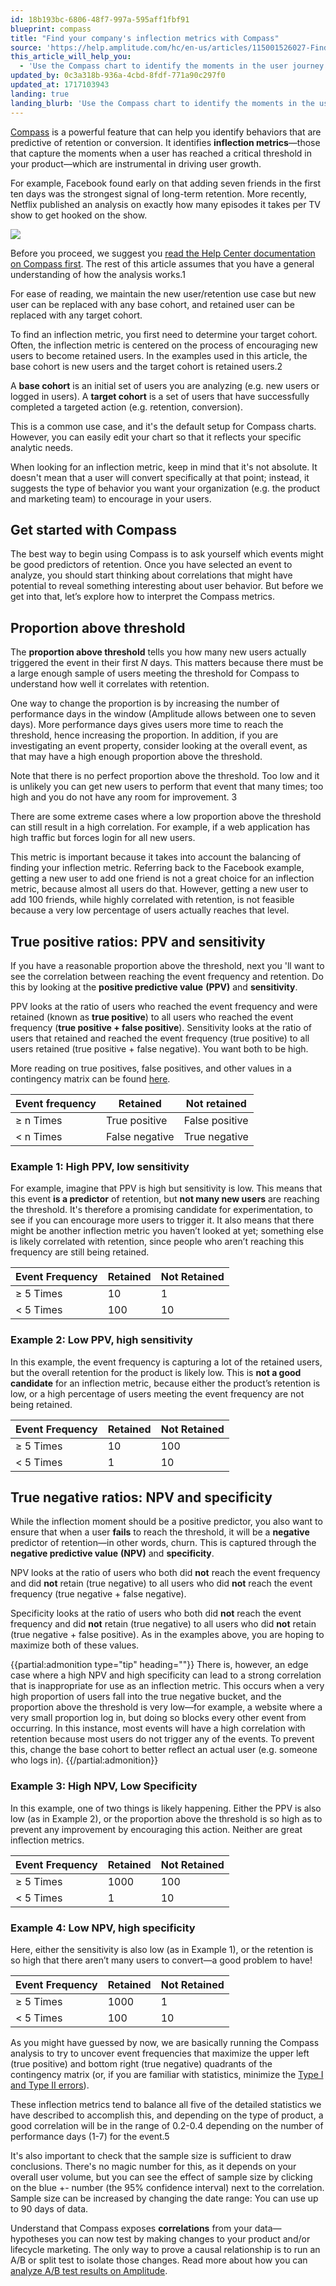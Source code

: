 ```yaml
---
id: 18b193bc-6806-48f7-997a-595aff1fbf91
blueprint: compass
title: "Find your company's inflection metrics with Compass"
source: 'https://help.amplitude.com/hc/en-us/articles/115001526027-Find-your-company-s-inflection-metrics-with-Compass'
this_article_will_help_you:
  - 'Use the Compass chart to identify the moments in the user journey that are critical to driving growth'
updated_by: 0c3a318b-936a-4cbd-8fdf-771a90c297f0
updated_at: 1717103943
landing: true
landing_blurb: 'Use the Compass chart to identify the moments in the user journey that are critical to driving growth'
---
```

[Compass](/docs/analytics/charts/compass/compass-aha-moment) is a powerful feature that can help you identify behaviors that are predictive of retention or conversion. It identifies **inflection metrics**—those that capture the moments when a user has reached a critical threshold in your product—which are instrumental in driving user growth.

For example, Facebook found early on that adding seven friends in the first ten days was the strongest signal of long-term retention. More recently, Netflix published an analysis on exactly how many episodes it takes per TV show to get hooked on the show.

![](/docs/output/img/compass/Screen_Shot_2017-01-18_at_4.22.46_PM.png)

Before you proceed, we suggest you [read the Help Center documentation on Compass first](/docs/analytics/charts/compass/compass-aha-moment). The rest of this article assumes that you have a general understanding of how the analysis works.1

For ease of reading, we maintain the new user/retention use case but new user can be replaced with any base cohort, and retained user can be replaced with any target cohort.

To find an inflection metric, you first need to determine your target cohort. Often, the inflection metric is centered on the process of encouraging new users to become retained users. In the examples used in this article, the base cohort is new users and the target cohort is retained users.2

A **base cohort** is an initial set of users you are analyzing (e.g. new users or logged in users). A **target cohort** is a set of users that have successfully completed a targeted action (e.g. retention, conversion).

This is a common use case, and it's the default setup for Compass charts. However, you can easily edit your chart so that it reflects your specific analytic needs.

When looking for an inflection metric, keep in mind that it's not absolute. It doesn't mean that a user will convert specifically at that point; instead, it suggests the type of behavior you want your organization (e.g. the product and marketing team) to encourage in your users. 

## Get started with Compass

The best way to begin using Compass is to ask yourself which events might be good predictors of retention. Once you have selected an event to analyze, you should start thinking about correlations that might have potential to reveal something interesting about user behavior. But before we get into that, let’s explore how to interpret the Compass metrics.

## Proportion above threshold

The **proportion above threshold** tells you how many new users actually triggered the event in their first *N* days. This matters because there must be a large enough sample of users meeting the threshold for Compass to understand how well it correlates with retention.

One way to change the proportion is by increasing the number of performance days in the window (Amplitude allows between one to seven days). More performance days gives users more time to reach the threshold, hence increasing the proportion. In addition, if you are investigating an event property, consider looking at the overall event, as that may have a high enough proportion above the threshold.

Note that there is no perfect proportion above the threshold. Too low and it is unlikely you can get new users to perform that event that many times; too high and you do not have any room for improvement. 3

There are some extreme cases where a low proportion above the threshold can still result in a high correlation. For example, if a web application has high traffic but forces login for all new users.

This metric is important because it takes into account the balancing of finding your inflection metric. Referring back to the Facebook example, getting a new user to add one friend is not a great choice for an inflection metric, because almost all users do that. However, getting a new user to add 100 friends, while highly correlated with retention, is not feasible because a very low percentage of users actually reaches that level.

## True positive ratios: PPV and sensitivity

If you have a reasonable proportion above the threshold, next you 'll want to see the correlation between reaching the event frequency and retention. Do this by looking at the **positive predictive value** **(PPV)** and **sensitivity**.

PPV looks at the ratio of users who reached the event frequency and were retained (known as **true positive**) to all users who reached the event frequency (**true positive + false positive**). Sensitivity looks at the ratio of users that retained and reached the event frequency (true positive) to all users retained (true positive + false negative). You want both to be high.

More reading on true positives, false positives, and other values in a contingency matrix can be found [here](https://en.wikipedia.org/wiki/Confusion_matrix).

| **Event frequency** | **Retained** | **Not retained** |
| --- | --- | --- |
| ≥ n Times | True positive | False positive |
| < n Times | False negative | True negative |

### Example 1: High PPV, low sensitivity

For example, imagine that PPV is high but sensitivity is low. This means that this event **is a predictor** of retention, but **not many new users** are reaching the threshold. It's therefore a promising candidate for experimentation, to see if you can encourage more users to trigger it. It also means that there might be another inflection metric you haven’t looked at yet; something else is likely correlated with retention, since people who aren’t reaching this frequency are still being retained.

| **Event Frequency** | **Retained** | **Not Retained** |
| --- | --- | --- |
| ≥ 5 Times | 10 | 1 |
| < 5 Times | 100 | 10 |

### Example 2: Low PPV, high sensitivity

In this example, the event frequency is capturing a lot of the retained users, but the overall retention for the product is likely low. This is **not a good candidate** for an inflection metric, because either the product’s retention is low, or a high percentage of users meeting the event frequency are not being retained.

| **Event Frequency** | **Retained** | **Not Retained** |
| --- | --- | --- |
| ≥ 5 Times | 10 | 100 |
| < 5 Times | 1 | 10 |

## True negative ratios: NPV and specificity

While the inflection moment should be a positive predictor, you also want to ensure that when a user **fails** to reach the threshold, it will be a **negative** predictor of retention—in other words, churn. This is captured through the **negative predictive value** **(NPV)** and **specificity**.

NPV looks at the ratio of users who both did **not** reach the event frequency and did **not** retain (true negative) to all users who did **not** reach the event frequency (true negative + false negative).

Specificity looks at the ratio of users who both did **not** reach the event frequency and did **not** retain (true negative) to all users who did **not** retain (true negative + false positive). As in the examples above, you are hoping to maximize both of these values.

{{partial:admonition type="tip" heading=""}}
There is, however, an edge case where a high NPV and high specificity can lead to a strong correlation that is inappropriate for use as an inflection metric. This occurs when a very high proportion of users fall into the true negative bucket, and the proportion above the threshold is very low—for example, a website where a very small proportion log in, but doing so blocks every other event from occurring. In this instance, most events will have a high correlation with retention because most users do not trigger any of the events. To prevent this, change the base cohort to better reflect an actual user (e.g. someone who logs in).
{{/partial:admonition}}

### Example 3: High NPV, Low Specificity

In this example, one of two things is likely happening. Either the PPV is also low (as in Example 2), or the proportion above the threshold is so high as to prevent any improvement by encouraging this action. Neither are great inflection metrics.

| **Event Frequency** | **Retained** | **Not Retained** |
| --- | --- | --- |
| ≥ 5 Times | 1000 | 100 |
| < 5 Times | 1 | 10 |

### Example 4: Low NPV, high specificity

Here, either the sensitivity is also low (as in Example 1), or the retention is so high that there aren’t many users to convert—a good problem to have!

| **Event Frequency** | **Retained** | **Not Retained** |
| --- | --- | --- |
| ≥ 5 Times | 1000 | 1 |
| < 5 Times | 100 | 10 |

As you might have guessed by now, we are basically running the Compass analysis to try to uncover event frequencies that maximize the upper left (true positive) and bottom right (true negative) quadrants of the contingency matrix (or, if you are familiar with statistics, minimize the [Type I and Type II errors](https://en.wikipedia.org/wiki/Type_I_and_type_II_errors)).  

These inflection metrics tend to balance all five of the detailed statistics we have described to accomplish this, and depending on the type of product, a good correlation will be in the range of 0.2-0.4 depending on the number of performance days (1-7) for the event.5

It's also important to check that the sample size is sufficient to draw conclusions. There's no magic number for this, as it depends on your overall user volume, but you can see the effect of sample size by clicking on the blue +- number (the 95% confidence interval) next to the correlation. Sample size can be increased by changing the date range: You can use up to 90 days of data.

Understand that Compass exposes **correlations** from your data—hypotheses you can now test by making changes to your product and/or lifecycle marketing. The only way to prove a causal relationship is to run an A/B or split test to isolate those changes. Read more about how you can [analyze A/B test results on Amplitude](https://help.amplitude.com/hc/en-us/articles/115001580108).